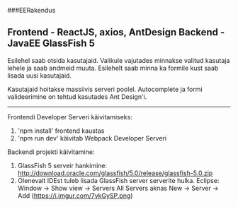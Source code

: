 ###EERakendus

Frontend - ReactJS, axios, AntDesign
Backend - JavaEE GlassFish 5
------------------------------------

Esilehel saab otsida kasutajaid. Valikule vajutades minnakse valitud kasutaja lehele ja saab andmeid muuta.
Esilehelt saab minna ka formile kust saab lisada uusi kasutajaid.

Kasutajaid hoitakse massiivis serveri poolel. Autocomplete ja formi valideerimine on tehtud kasutades Ant Design'i.

-----------------------------

Frontendi Developer Serveri käivitamiseks:

1. 'npm install' frontend kaustas
2. 'npm run dev' käivitab Webpack Developer Serveri


Backendi projekti käivitamine:

1. GlassFish 5 serveir hankimine: http://download.oracle.com/glassfish/5.0/release/glassfish-5.0.zip
2. Olenevalt IDEst tuleb lisada GlassFish server serverite hulka.
Eclipse: 
Window -> Show view -> Servers
All Servers aknas New -> Server -> Add
(https://i.imgur.com/7vkGySP.png)
